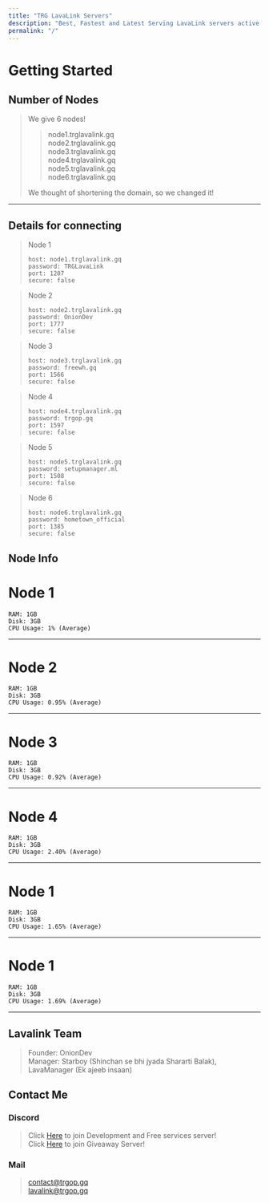 ```yaml
---
title: "TRG LavaLink Servers"
description: "Best, Fastest and Latest Serving LavaLink servers active 24/7"
permalink: "/"
---
```


# Getting Started

## Number of Nodes
> We give 6 nodes!
>
>> node1.trglavalink.gq<br>
>> node2.trglavalink.gq<br>
>> node3.trglavalink.gq<br>
>> node4.trglavalink.gq<br>
>> node5.trglavalink.gq<br>
>> node6.trglavalink.gq
>
> We thought of shortening the domain, so we changed it!

---

## Details for connecting
> Node 1
> ```
> host: node1.trglavalink.gq
> password: TRGLavaLink
> port: 1207
> secure: false
> ```

> Node 2
> ```
> host: node2.trglavalink.gq
> password: OnionDev
> port: 1777
> secure: false
> ```

> Node 3
> ```
> host: node3.trglavalink.gq
> password: freewh.gq
> port: 1566
> secure: false
> ```

> Node 4
> ```
> host: node4.trglavalink.gq
> password: trgop.gq
> port: 1597
> secure: false
> ```

> Node 5
> ```
> host: node5.trglavalink.gq
> password: setupmanager.ml
> port: 1508
> secure: false
> ```

> Node 6
> ```
> host: node6.trglavalink.gq
> password: hometown_official
> port: 1385
> secure: false
> ```

## Node Info
# Node 1
```
RAM: 1GB
Disk: 3GB
CPU Usage: 1% (Average)
```

---

# Node 2
```
RAM: 1GB
Disk: 3GB
CPU Usage: 0.95% (Average)
```

---

# Node 3
```
RAM: 1GB
Disk: 3GB
CPU Usage: 0.92% (Average)
```

---

# Node 4
```
RAM: 1GB
Disk: 3GB
CPU Usage: 2.40% (Average)
```

---

# Node 1
```
RAM: 1GB
Disk: 3GB
CPU Usage: 1.65% (Average)
```

---

# Node 1
```
RAM: 1GB
Disk: 3GB
CPU Usage: 1.69% (Average)
```

---

## Lavalink Team
> Founder: OnionDev<br>
> Manager: Starboy (Shinchan se bhi jyada Shararti Balak), LavaManager (Ek ajeeb insaan)

## Contact Me

### Discord
> Click [Here](https://development.trgop.gq/discord) to join Development and Free services server!<br>
> Click [Here](https://setupmanager.ml/giveaway) to join Giveaway Server!

### Mail
> [contact@trgop.gq](mailto:contact@trgop.gq)<br>
> [lavalink@trgop.gq](mailto:lavalink@trgop.gq)
